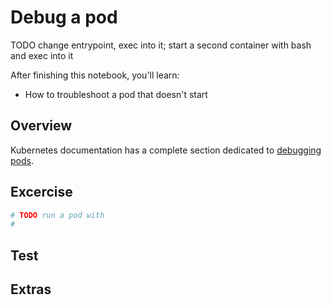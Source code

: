 Debug a pod
===========

TODO change entrypoint, exec into it; start a second container with bash and exec into it

After finishing this notebook, you'll learn:
* How to troubleshoot a pod that doesn't start

## Overview

Kubernetes documentation has a complete section dedicated to
[debugging pods](https://kubernetes.io/docs/tasks/debug-application-cluster/debug-running-pod/).

## Excercise

```bash
# TODO run a pod with
# 
```

## Test

## Extras
